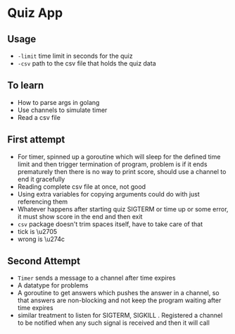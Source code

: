 # Quiz App


## Usage
- `-limit` time limit in seconds for the quiz
- `-csv` path to the csv file that holds the quiz data

## To learn

- How to parse args in golang
- Use channels to simulate timer
- Read a csv file

## First attempt

- For timer, spinned up a goroutine which will sleep for the defined time limit and then trigger termination of program, problem is if it ends prematurely then there is no way to print score, should use a channel to end it gracefully
- Reading complete csv file at once, not good
- Using extra variables for copying arguments could do with just referencing them
- Whatever happens after starting quiz SIGTERM or time up or some error, it must show score in the end and then exit
- `csv` package doesn't trim spaces itself, have to take care of that
- tick is \u2705 
- wrong is \u274c

## Second Attempt
- `Timer` sends a message to a channel after time expires
- A datatype for problems
- A goroutine to get answers which pushes the answer in a channel, so that answers are non-blocking and not keep the program waiting after time expires
- similar treatment to listen for SIGTERM, SIGKILL . Registered a channel to be notified when any such signal is received and then it will call 






